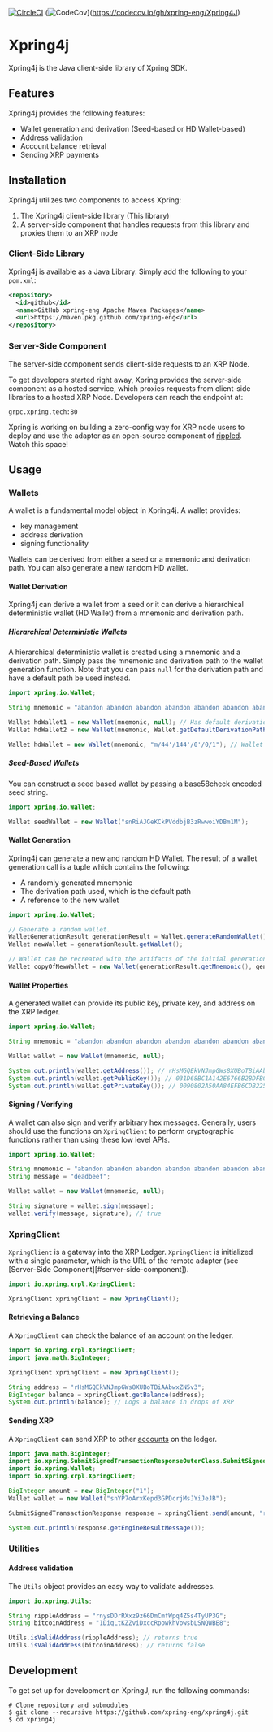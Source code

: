 
[![CircleCI](https://img.shields.io/circleci/build/github/xpring-eng/xpring4j?style=flat-square)](https://circleci.com/gh/xpring-eng/Xpring-JS)
(![CodeCov](https://img.shields.io/codecov/c/github/xpring-eng/xpring4j?style=flat-square)](https://codecov.io/gh/xpring-eng/Xpring4J)

# Xpring4j

Xpring4j is the Java client-side library of Xpring SDK.

## Features

Xpring4j provides the following features:

- Wallet generation and derivation (Seed-based or HD Wallet-based)
- Address validation
- Account balance retrieval
- Sending XRP payments

## Installation

Xpring4j utilizes two components to access Xpring:

1. The Xpring4j client-side library (This library)
2. A server-side component that handles requests from this library and proxies them to an XRP node

### Client-Side Library

Xpring4j is available as a Java Library. Simply add the following to your `pom.xml`:

```xml
<repository>
  <id>github</id>
  <name>GitHub xpring-eng Apache Maven Packages</name>
  <url>https://maven.pkg.github.com/xpring-eng</url>
</repository>
```

### Server-Side Component

The server-side component sends client-side requests to an XRP Node.

To get developers started right away, Xpring provides the server-side component as a hosted service, which proxies requests from client-side libraries to a hosted XRP Node. Developers can reach the endpoint at:

```
grpc.xpring.tech:80
```

Xpring is working on building a zero-config way for XRP node users to deploy and use the adapter as an open-source component of [rippled](https://github.com/ripple/rippled). Watch this space!

## Usage

### Wallets

A wallet is a fundamental model object in Xpring4j. A wallet provides:

- key management
- address derivation
- signing functionality

Wallets can be derived from either a seed or a mnemonic and derivation path. You can also generate a new random HD wallet.

#### Wallet Derivation

Xpring4j can derive a wallet from a seed or it can derive a hierarchical deterministic wallet (HD Wallet) from a mnemonic and derivation path.

##### Hierarchical Deterministic Wallets

A hierarchical deterministic wallet is created using a mnemonic and a derivation path. Simply pass the mnemonic and derivation path to the wallet generation function. Note that you can pass `null` for the derivation path and have a default path be used instead.

```java
import xpring.io.Wallet;

String mnemonic = "abandon abandon abandon abandon abandon abandon abandon abandon abandon abandon abandon about";

Wallet hdWallet1 = new Wallet(mnemonic, null); // Has default derivation path
Wallet hdWallet2 = new Wallet(mnemonic, Wallet.getDefaultDerivationPath()); // Same as hdWallet1

Wallet hdWallet = new Wallet(mnemonic, "m/44'/144'/0'/0/1"); // Wallet with custom derivation path.
```

##### Seed-Based Wallets

You can construct a seed based wallet by passing a base58check encoded seed string.

```java
import xpring.io.Wallet;

Wallet seedWallet = new Wallet("snRiAJGeKCkPVddbjB3zRwwoiYDBm1M");
```

#### Wallet Generation

Xpring4j can generate a new and random HD Wallet. The result of a wallet generation call is a tuple which contains the following:

- A randomly generated mnemonic
- The derivation path used, which is the default path
- A reference to the new wallet

```java
import xpring.io.Wallet;

// Generate a random wallet.
WalletGenerationResult generationResult = Wallet.generateRandomWallet();
Wallet newWallet = generationResult.getWallet();

// Wallet can be recreated with the artifacts of the initial generation.
Wallet copyOfNewWallet = new Wallet(generationResult.getMnemonic(), generationResult.getDerivationPath());
```

#### Wallet Properties

A generated wallet can provide its public key, private key, and address on the XRP ledger.

```java
import xpring.io.Wallet;

String mnemonic = "abandon abandon abandon abandon abandon abandon abandon abandon abandon abandon abandon about";

Wallet wallet = new Wallet(mnemonic, null);

System.out.println(wallet.getAddress()); // rHsMGQEkVNJmpGWs8XUBoTBiAAbwxZN5v3
System.out.println(wallet.getPublicKey()); // 031D68BC1A142E6766B2BDFB006CCFE135EF2E0E2E94ABB5CF5C9AB6104776FBAE
System.out.println(wallet.getPrivateKey()); // 0090802A50AA84EFB6CDB225F17C27616EA94048C179142FECF03F4712A07EA7A4
```

#### Signing / Verifying

A wallet can also sign and verify arbitrary hex messages. Generally, users should use the functions on `XpringClient` to perform cryptographic functions rather than using these low level APIs.

```java
import xpring.io.Wallet;

String mnemonic = "abandon abandon abandon abandon abandon abandon abandon abandon abandon abandon abandon about";
String message = "deadbeef";

Wallet wallet = new Wallet(mnemonic, null);

String signature = wallet.sign(message);
wallet.verify(message, signature); // true
```

### XpringClient

`XpringClient` is a gateway into the XRP Ledger. `XpringClient` is initialized with a single parameter, which is the URL of the remote adapter (see [Server-Side Component][#server-side-component]).

```java
import io.xpring.xrpl.XpringClient;

XpringClient xpringClient = new XpringClient();
```

#### Retrieving a Balance

A `XpringClient` can check the balance of an account on the ledger.

```java
import io.xpring.xrpl.XpringClient;
import java.math.BigInteger;

XpringClient xpringClient = new XpringClient();

String address = "rHsMGQEkVNJmpGWs8XUBoTBiAAbwxZN5v3";
BigInteger balance = xpringClient.getBalance(address);
System.out.println(balance); // Logs a balance in drops of XRP
```

#### Sending XRP

A `XpringClient` can send XRP to other [accounts](https://xrpl.org/accounts.html) on the ledger.

```java
import java.math.BigInteger;
import io.xpring.SubmitSignedTransactionResponseOuterClass.SubmitSignedTransactionResponse;
import io.xpring.Wallet;
import io.xpring.xrpl.XpringClient;

BigInteger amount = new BigInteger("1");
Wallet wallet = new Wallet("snYP7oArxKepd3GPDcrjMsJYiJeJB");

SubmitSignedTransactionResponse response = xpringClient.send(amount, "rsegqrgSP8XmhCYwL9enkZ9BNDNawfPZnn", wallet);

System.out.println(response.getEngineResultMessage());
```

### Utilities

#### Address validation

The `Utils` object provides an easy way to validate addresses.

```java
import io.xpring.Utils;

String rippleAddress = "rnysDDrRXxz9z66DmCmfWpq4Z5s4TyUP3G";
String bitcoinAddress = "1DiqLtKZZviDxccRpowkhVowsbLSNQWBE8";

Utils.isValidAddress(rippleAddress); // returns true
Utils.isValidAddress(bitcoinAddress); // returns false
```

## Development

To get set up for development on XpringJ, run the following commands:

```shell
# Clone repository and submodules
$ git clone --recursive https://github.com/xpring-eng/xpring4j.git
$ cd xpring4j
```
